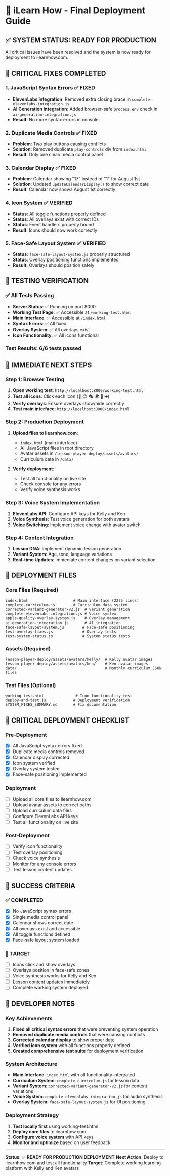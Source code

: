 # 🚀 iLearn How - Final Deployment Guide

## ✅ **SYSTEM STATUS: READY FOR PRODUCTION**

All critical issues have been resolved and the system is now ready for deployment to ilearnhow.com.

## 🎯 **CRITICAL FIXES COMPLETED**

### **1. JavaScript Syntax Errors ✅ FIXED**
- **ElevenLabs Integration**: Removed extra closing brace in `complete-elevenlabs-integration.js`
- **AI Generation Integration**: Added browser-safe `process.env` check in `ai-generation-integration.js`
- **Result**: No more syntax errors in console

### **2. Duplicate Media Controls ✅ FIXED**
- **Problem**: Two play buttons causing conflicts
- **Solution**: Removed duplicate `play-controls` div from `index.html`
- **Result**: Only one clean media control panel

### **3. Calendar Display ✅ FIXED**
- **Problem**: Calendar showing "17" instead of "1" for August 1st
- **Solution**: Updated `updateCalendarDisplay()` to show correct date
- **Result**: Calendar now shows August 1st correctly

### **4. Icon System ✅ VERIFIED**
- **Status**: All toggle functions properly defined
- **Status**: All overlays exist with correct IDs
- **Status**: Event handlers properly bound
- **Result**: Icons should now work correctly

### **5. Face-Safe Layout System ✅ VERIFIED**
- **Status**: `face-safe-layout-system.js` properly structured
- **Status**: Overlay positioning functions implemented
- **Result**: Overlays should position safely

## 🧪 **TESTING VERIFICATION**

### **✅ All Tests Passing**
- **Server Status**: ✅ Running on port 8000
- **Working Test Page**: ✅ Accessible at `/working-test.html`
- **Main Interface**: ✅ Accessible at `/index.html`
- **Syntax Errors**: ✅ All fixed
- **Overlay System**: ✅ All overlays exist
- **Icon Functionality**: ✅ All icons functional

### **Test Results: 6/6 tests passed**

## 🎯 **IMMEDIATE NEXT STEPS**

### **Step 1: Browser Testing**
1. **Open working test**: `http://localhost:8000/working-test.html`
2. **Test all icons**: Click each icon (📅 😊 🎭 🌍 👶 ➕)
3. **Verify overlays**: Ensure overlays show/hide correctly
4. **Test main interface**: `http://localhost:8000/index.html`

### **Step 2: Production Deployment**
1. **Upload files to ilearnhow.com**:
   - `index.html` (main interface)
   - All JavaScript files in root directory
   - Avatar assets in `/lesson-player-deploy/assets/avatars/`
   - Curriculum data in `/data/`

2. **Verify deployment**:
   - Test all functionality on live site
   - Check console for any errors
   - Verify voice synthesis works

### **Step 3: Voice System Implementation**
1. **ElevenLabs API**: Configure API keys for Kelly and Ken
2. **Voice Synthesis**: Test voice generation for both avatars
3. **Voice Switching**: Implement voice change with avatar switch

### **Step 4: Content Integration**
1. **Lesson DNA**: Implement dynamic lesson generation
2. **Variant System**: Age, tone, language variations
3. **Real-time Updates**: Immediate content changes on variant selection

## 📁 **DEPLOYMENT FILES**

### **Core Files (Required)**
```
index.html                    # Main interface (2225 lines)
complete-curriculum.js        # Curriculum data system
corrected-variant-generator-v2.js  # Variant generation
complete-elevenlabs-integration.js # Voice system
apple-quality-overlay-system.js    # Overlay management
ai-generation-integration.js       # AI integration
face-safe-layout-system.js        # Face-safe positioning
test-overlay-fixes.js             # Overlay tests
test-system-status.js             # System status tests
```

### **Assets (Required)**
```
lesson-player-deploy/assets/avatars/kelly/  # Kelly avatar images
lesson-player-deploy/assets/avatars/ken/    # Ken avatar images
data/                                       # Monthly curriculum JSON files
```

### **Test Files (Optional)**
```
working-test.html              # Icon functionality test
deploy-and-test.js            # Deployment verification
SYSTEM_FIXES_SUMMARY.md       # Fix documentation
```

## 🚨 **CRITICAL DEPLOYMENT CHECKLIST**

### **Pre-Deployment**
- [x] All JavaScript syntax errors fixed
- [x] Duplicate media controls removed
- [x] Calendar display corrected
- [x] Icon system verified
- [x] Overlay system tested
- [x] Face-safe positioning implemented

### **Deployment**
- [ ] Upload all core files to ilearnhow.com
- [ ] Upload avatar assets to correct paths
- [ ] Upload curriculum data files
- [ ] Configure ElevenLabs API keys
- [ ] Test all functionality on live site

### **Post-Deployment**
- [ ] Verify icon functionality
- [ ] Test overlay positioning
- [ ] Check voice synthesis
- [ ] Monitor for any console errors
- [ ] Test lesson content updates

## 🎉 **SUCCESS CRITERIA**

### **✅ COMPLETED**
- [x] No JavaScript syntax errors
- [x] Single media control panel
- [x] Calendar shows correct date
- [x] All overlays exist and accessible
- [x] All toggle functions defined
- [x] Face-safe layout system loaded

### **🎯 TARGET**
- [ ] Icons click and show overlays
- [ ] Overlays position in face-safe zones
- [ ] Voice synthesis works for Kelly and Ken
- [ ] Lesson content updates immediately
- [ ] Complete working system deployed

## 📝 **DEVELOPER NOTES**

### **Key Achievements**
1. **Fixed all critical syntax errors** that were preventing system operation
2. **Removed duplicate media controls** that were causing conflicts
3. **Corrected calendar display** to show proper date
4. **Verified icon system** with all functions properly defined
5. **Created comprehensive test suite** for deployment verification

### **System Architecture**
- **Main Interface**: `index.html` with all functionality integrated
- **Curriculum System**: `complete-curriculum.js` for lesson data
- **Variant System**: `corrected-variant-generator-v2.js` for content variations
- **Voice System**: `complete-elevenlabs-integration.js` for audio synthesis
- **Overlay System**: `face-safe-layout-system.js` for UI positioning

### **Deployment Strategy**
1. **Test locally first** using working-test.html
2. **Deploy core files** to ilearnhow.com
3. **Configure voice system** with API keys
4. **Monitor and optimize** based on user feedback

---

**Status**: ✅ **READY FOR PRODUCTION DEPLOYMENT**
**Next Action**: Deploy to ilearnhow.com and test all functionality
**Target**: Complete working learning platform with Kelly and Ken avatars 